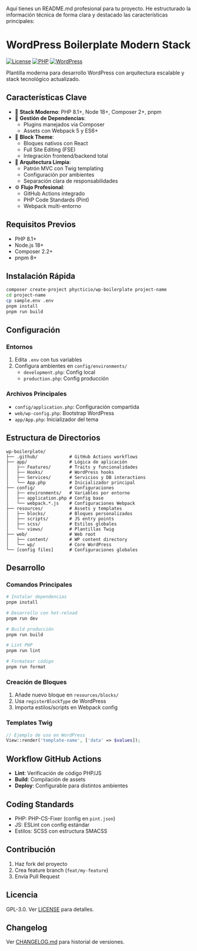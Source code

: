 Aquí tienes un README.md profesional para tu proyecto. He estructurado la información técnica de forma clara y destacado las características principales:

# WordPress Boilerplate Modern Stack

[![License](https://img.shields.io/badge/License-GPLv3-blue.svg)](https://www.gnu.org/licenses/gpl-3.0)
[![PHP](https://img.shields.io/badge/PHP-8.1%2B-8892BF.svg)](https://php.net/)
[![WordPress](https://img.shields.io/badge/WordPress-6.4%2B-0073aa.svg)](https://wordpress.org/)

Plantilla moderna para desarrollo WordPress con arquitectura escalable y stack tecnológico actualizado.

## Características Clave

- 🚀 **Stack Moderno**: PHP 8.1+, Node 18+, Composer 2+, pnpm
- 🧩 **Gestión de Dependencias**: 
  - Plugins manejados via Composer
  - Assets con Webpack 5 y ES6+
- 🧱 **Block Theme**:
  - Bloques nativos con React
  - Full Site Editing (FSE)
  - Integración frontend/backend total
- 📐 **Arquitectura Limpia**:
  - Patrón MVC con Twig templating
  - Configuración por ambientes
  - Separación clara de responsabilidades
- ⚙️ **Flujo Profesional**:
  - GitHub Actions integrado
  - PHP Code Standards (Pint)
  - Webpack multi-entorno

## Requisitos Previos

- PHP 8.1+
- Node.js 18+
- Composer 2.2+
- pnpm 8+

## Instalación Rápida

```bash
composer create-project phycticio/wp-boilerplate project-name
cd project-name
cp sample.env .env
pnpm install
pnpm run build
```

## Configuración

### Entornos
1. Edita `.env` con tus variables
2. Configura ambientes en `config/environments/`
    - `development.php`: Config local
    - `production.php`: Config producción

### Archivos Principales
- `config/application.php`: Configuración compartida
- `web/wp-config.php`: Bootstrap WordPress
- `app/App.php`: Inicializador del tema

## Estructura de Directorios

```
wp-boilerplate/
├── .github/            # GitHub Actions workflows
├── app/                # Lógica de aplicación
│   ├── Features/       # Traits y funcionalidades
│   ├── Hooks/          # WordPress hooks
│   ├── Services/       # Servicios y DB interactions
│   └── App.php         # Inicializador principal
├── config/             # Configuraciones
│   ├── environments/   # Variables por entorno
│   ├── application.php # Config base
│   └── webpack.*.js    # Configuraciones Webpack
├── resources/          # Assets y templates
│   ├── blocks/         # Bloques personalizados
│   ├── scripts/        # JS entry points
│   ├── scss/           # Estilos globales
│   └── views/          # Plantillas Twig
├── web/                # Web root
│   ├── content/        # WP content directory
│   └── wp/             # Core WordPress
└── [config files]      # Configuraciones globales
```

## Desarrollo

### Comandos Principales
```bash
# Instalar dependencias
pnpm install

# Desarrollo con hot-reload
pnpm run dev

# Build producción
pnpm run build

# Lint PHP
pnpm run lint

# Formatear código
pnpm run format
```

### Creación de Bloques
1. Añade nuevo bloque en `resources/blocks/`
2. Usa `registerBlockType` de WordPress
3. Importa estilos/scripts en Webpack config

### Templates Twig
```php
// Ejemplo de uso en WordPress
View::render('template-name', ['data' => $values]);
```

## Workflow GitHub Actions

- **Lint**: Verificación de código PHP/JS
- **Build**: Compilación de assets
- **Deploy**: Configurable para distintos ambientes

## Coding Standards

- PHP: PHP-CS-Fixer (config en `pint.json`)
- JS: ESLint con config estándar
- Estilos: SCSS con estructura SMACSS

## Contribución

1. Haz fork del proyecto
2. Crea feature branch (`feat/my-feature`)
3. Envía Pull Request

## Licencia

GPL-3.0. Ver [LICENSE](LICENSE) para detalles.

## Changelog

Ver [CHANGELOG.md](CHANGELOG.md) para historial de versiones.